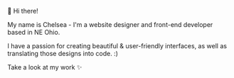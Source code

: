 👋 Hi there!

My name is Chelsea - I'm a website designer and front-end developer based in NE Ohio.

I have a passion for creating beautiful & user-friendly interfaces, as well as translating those designs into code. :) 

Take a look at my work ✨ 



